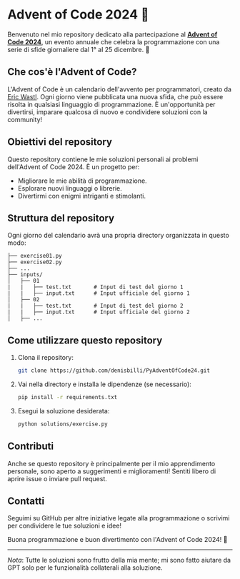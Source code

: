 
# Advent of Code 2024 🎄

Benvenuto nel mio repository dedicato alla partecipazione al **[Advent of Code 2024](https://adventofcode.com/2024/about)**, un evento annuale che celebra la programmazione con una serie di sfide giornaliere dal 1° al 25 dicembre. 🚀

## Che cos'è l'Advent of Code?
L'Advent of Code è un calendario dell'avvento per programmatori, creato da [Eric Wastl](https://was.tl/). Ogni giorno viene pubblicata una nuova sfida, che può essere risolta in qualsiasi linguaggio di programmazione. È un'opportunità per divertirsi, imparare qualcosa di nuovo e condividere soluzioni con la community!

## Obiettivi del repository
Questo repository contiene le mie soluzioni personali ai problemi dell'Advent of Code 2024. È un progetto per:
- Migliorare le mie abilità di programmazione.
- Esplorare nuovi linguaggi o librerie.
- Divertirmi con enigmi intriganti e stimolanti.

## Struttura del repository
Ogni giorno del calendario avrà una propria directory organizzata in questo modo:

```
├── exercise01.py
├── exercise02.py
├── ...
├── inputs/
│   ├── 01
|   |   ├── test.txt       # Input di test del giorno 1
|   |   ├── input.txt      # Input ufficiale del giorno 1
│   ├── 02
|   |   ├── test.txt       # Input di test del giorno 2
|   |   ├── input.txt      # Input ufficiale del giorno 2
│   ├── ...
```

## Come utilizzare questo repository
1. Clona il repository:
   ```bash
   git clone https://github.com/denisbilli/PyAdventOfCode24.git
   ```
2. Vai nella directory e installa le dipendenze (se necessario):
   ```bash
   pip install -r requirements.txt
   ```
3. Esegui la soluzione desiderata:
   ```bash
   python solutions/exercise.py
   ```

## Contributi
Anche se questo repository è principalmente per il mio apprendimento personale, sono aperto a suggerimenti e miglioramenti! Sentiti libero di aprire issue o inviare pull request.

## Contatti
Seguimi su GitHub per altre iniziative legate alla programmazione o scrivimi per condividere le tue soluzioni e idee!

Buona programmazione e buon divertimento con l'Advent of Code 2024! 🎉

---
*Nota*: Tutte le soluzioni sono frutto della mia mente; mi sono fatto aiutare da GPT solo per le funzionalità collaterali alla soluzione.
